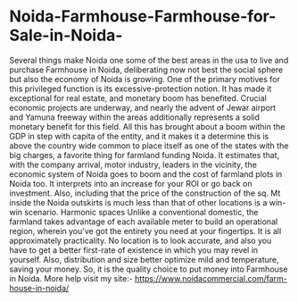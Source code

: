# Noida-Farmhouse-Farmhouse-for-Sale-in-Noida-
Several things make Noida one some of the best areas in the usa to live and purchase Farmhouse in Noida, deliberating now not best the social sphere but also the economy of Noida is growing. One of the primary motives for this privileged function is its excessive-protection notion. It has made it exceptional for real estate, and monetary boom has benefited. Crucial economic projects are underway, and nearly the advent of Jewar airport and Yamuna freeway within the areas additionally represents a solid monetary benefit for this field. All this has brought about a boom within the GDP in step with capita of the entity, and it makes it a determine this is above the country wide common to place itself as one of the states with the big charges, a favorite thing for farmland funding Noida.   It estimates that, with the company arrival, motor industry, leaders in the vicinity, the economic system of Noida goes to boom and the cost of farmland plots in Noida too. It interprets into an increase for your ROI or go back on investment. Also, including that the price of the construction of the sq. Mt inside the Noida outskirts is much less than that of other locations is a win-win scenario.   Harmonic spaces   Unlike a conventional domestic, the farmland takes advantage of each available meter to build an operational region, wherein you've got the entirety you need at your fingertips. It is all approximately practicality. No location is to look accurate, and also you have to get a better first-rate of existence in which you may revel in yourself. Also, distribution and size better optimize mild and temperature, saving your money. So, it is the quality choice to put money into Farmhouse in Noida. More help visit my site:- https://www.noidacommercial.com/farm-house-in-noida/ 

